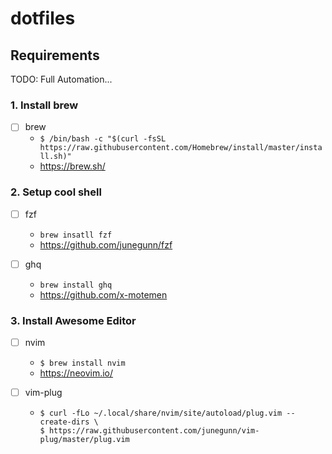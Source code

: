# dotfiles

## Requirements
TODO: Full Automation...

### 1. Install brew
- [ ] brew
  - `$ /bin/bash -c "$(curl -fsSL https://raw.githubusercontent.com/Homebrew/install/master/install.sh)"`
  - https://brew.sh/

### 2. Setup cool shell
- [ ] fzf
  - `brew insatll fzf`
  - https://github.com/junegunn/fzf

- [ ] ghq
  - `brew install ghq`
  - https://github.com/x-motemen

### 3. Install Awesome Editor
- [ ] nvim
  - `$ brew install nvim`
  - https://neovim.io/

- [ ] vim-plug
  - ```
    $ curl -fLo ~/.local/share/nvim/site/autoload/plug.vim --create-dirs \
    $ https://raw.githubusercontent.com/junegunn/vim-plug/master/plug.vim
    ```
